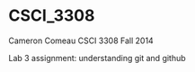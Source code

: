 CSCI_3308
=========
Cameron Comeau
CSCI 3308
Fall 2014

Lab 3 assignment: understanding git and github
